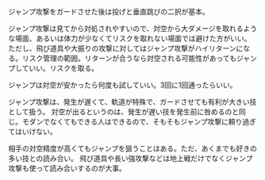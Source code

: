 ジャンプ攻撃をガードさせた後は投げと垂直跳びの二択が基本。

ジャンプ攻撃は見てから対処されやすいので、対空から大ダメージを取れるような場面、あるいは体力が少なくてリスクを取れない場面では避けた方がいい。
ただし、飛び道具や大振りの攻撃に対してはジャンプ攻撃がハイリターンになる。リスク管理の範囲。リターンが合うなら対空される可能性があってもジャンプしていい。リスクを取る。

ジャンプは対空が安かったら何度も試していい。3回に1回通ったらいい。

ジャンプ攻撃は、発生が遅くて、軌道が特殊で、ガードさせても有利が大きい技として扱う。
対空が出るというのは、発生が遅い技を発生前に咎めるのと同じ。モダンでなくてもできる人はできるので、そもそもジャンプ攻撃に頼り過ぎてはいけない。

相手の対空精度が高くてもジャンプを狙うことはある。ただ、あくまでも好きの多い技との読み合い。
飛び道具や長い強攻撃などは地上戦だけでなくジャンプ攻撃も使って読み合いするのが大事。
